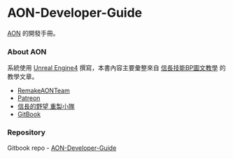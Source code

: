# AON-Developer-Guide

[AON](https://github.com/RemakeAONTeam/AON) 的開發手冊。  
### About AON

系統使用 [Unreal Engine4](https://www.unrealengine.com) 撰寫，本書內容主要彙整來自 [信長技能BP圖文教學](https://hackmd.io/Z4AAeJrOQ2qHrEFuddUImw#%E6%96%B0%E5%A2%9E%E6%8A%80%E8%83%BD) 的教學文章。

- [RemakeAONTeam](https://github.com/RemakeAONTeam)
- [Patreon](https://www.patreon.com/nobu_game/posts)
- [信長的野望 重製小隊](https://www.facebook.com/Remake.AON/)
- [GitBook](https://www.gitbook.com/book/explooosion/aon-developer-guide/details)

### Repository

Gitbook repo - [AON-Developer-Guide](https://github.com/RemakeAONTeam/AON-Developer-Guide)
